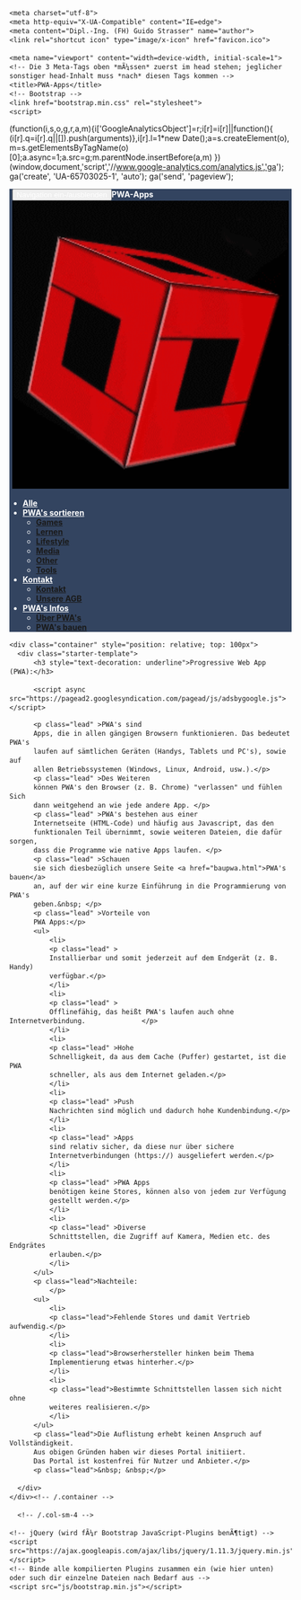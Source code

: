 ﻿<!DOCTYPE html>
<html lang="de">
  <head> 

    <meta charset="utf-8">
    <meta http-equiv="X-UA-Compatible" content="IE=edge">
    <meta content="Dipl.-Ing. (FH) Guido Strasser" name="author">
 	<link rel="shortcut icon" type="image/x-icon" href="favicon.ico"> 
 	
    <meta name="viewport" content="width=device-width, initial-scale=1">
    <!-- Die 3 Meta-Tags oben *mÃ¼ssen* zuerst im head stehen; jeglicher sonstiger head-Inhalt muss *nach* diesen Tags kommen -->
    <title>PWA-Apps</title>
    <!-- Bootstrap -->
    <link href="bootstrap.min.css" rel="stylesheet">	
    <script>
(function(i,s,o,g,r,a,m){i['GoogleAnalyticsObject']=r;i[r]=i[r]||function(){
(i[r].q=i[r].q||[]).push(arguments)},i[r].l=1*new Date();a=s.createElement(o),
m=s.getElementsByTagName(o)[0];a.async=1;a.src=g;m.parentNode.insertBefore(a,m)
})(window,document,'script','//www.google-analytics.com/analytics.js','ga');
ga('create', 'UA-65703025-1', 'auto');
ga('send', 'pageview');
  </script>
  
  <script async="" src="//pagead2.googlesyndication.com/pagead/js/adsbygoogle.js">
  /*<script> */  
  (adsbygoogle = window.adsbygoogle || []).push({
    google_ad_client: "ca-pub-8397765882296907",
    enable_page_level_ads: true
  });
  </script>
  </head>
  
  <body>
   <!-- Fixierte Navbar -->
    <nav class="navbar navbar-inverse navbar-fixed-top" style="background-color: #334460; color: #FFFFFF; font-weight: bold; top: 15px;">
      <div class="container" style="color: #FFFFFF; ">
        <div class="navbar-header" style="margin-right: 5px; margin-left: 5px; text-align: left;">
          <button type="button" class="navbar-toggle collapsed" data-toggle="collapse" data-target="#navbar" aria-expanded="false" aria-controls="navbar" style="color: #FFFFFF">
            <span class="sr-only">Navigation ein-/ausblenden</span>
            <span class="icon-bar"></span>
            <span class="icon-bar"></span>
            <span class="icon-bar"></span>
          </button>PWA-Apps&nbsp;  <img alt="Logo" height="513" src="images/Logint1.gif" width="513"></div>
        <div id="navbar" class="navbar-collapse collapse">
          <ul class="nav navbar-nav">
            <li><a href="index.html" style="color: #FFFFFF">Alle</a></li>                      
            <li class="dropdown">
              <a href="#" class="dropdown-toggle" data-toggle="dropdown" role="button" aria-haspopup="true" aria-expanded="false" style="color: #FFFFFF">PWA's sortieren<span class="caret"></span></a>
              <ul class="dropdown-menu">
                <li><a href="games.html">Games</a></li>
                <li><a href="lernen.html">Lernen</a></li>
                <li><a href="lifestyle.html">Lifestyle</a></li>
				<li><a href="media.html">Media</a></li>
				<li><a href="other.html">Other</a></li>
				<li><a href="tools.html">Tools</a></li>
                <!--<li role="separator" class="divider"></li>
                <li class="dropdown-header">Dokumentationen:</li>
                <li><a href="Doku_Glasbau/dglindex.html">Doku Glasbau</a></li>
                <li><a href="Doku_Fensterbauer/dfeindex.html">Doku Der kleine Fensterbauer</a></li>
                <li><a href="Doku_Fenstermontage/dmindex.html">Doku Fenstermontage</a></li>
				<li><a href="Doku_Bauphysik/bauindex.html">Doku Bauphysik für Fensterbauer</a></li>
-->              </ul>			
            </li>
            <li class="dropdown">
              <a href="#" class="dropdown-toggle" data-toggle="dropdown" role="button" aria-haspopup="true" aria-expanded="false" style="color: #FFFFFF">Kontakt<span class="caret"></span></a>
              <ul class="dropdown-menu">
				<li><a href="kontakt.html">Kontakt</a></li>
				<li><a href="agb.html">Unsere AGB</a></li>
			  </ul>
			</li>
			<li class="dropdown">
              <a href="#" class="dropdown-toggle" data-toggle="dropdown" role="button" aria-haspopup="true" aria-expanded="false" style="color: #FFFFFF">PWA's Infos<span class="caret"></span></a>
              <ul class="dropdown-menu">
				<li><a href="pwa.html">Über PWA's</a></li>
				<li><a href="baupwa.html">PWA's bauen</a></li>
			  </ul>
			</li>
			<!-- <li><a href="baupwa.html" style="color: #FFFFFF">PWA's bauen</a></li> -->
			<!--<li><a href="preisliste.html" style="color: #FFFFFF">Preisliste</a></li> --> 
			<!--<li><a href="ueberuns.html" style="color: #FFFFFF">Über uns</a></li>  
-->          </ul>
        </div><!--/.nav-collapse -->
      </div>
    </nav>	
    
    <div class="container" style="position: relative; top: 100px">
      <div class="starter-template">
		  <h3 style="text-decoration: underline">Progressive Web App (PWA):</h3>
		  
		  <script async src="https://pagead2.googlesyndication.com/pagead/js/adsbygoogle.js"></script>
<!-- FePwa -->
<ins class="adsbygoogle"
     style="display:block"
     data-ad-client="ca-pub-8397765882296907"
     data-ad-slot="5528952293"
     data-ad-format="auto"
     data-full-width-responsive="true"></ins>
<script>
     (adsbygoogle = window.adsbygoogle || []).push({});
</script>
		  
		  <p class="lead" >PWA's sind 
		  Apps, die in allen gängigen Browsern funktionieren. Das bedeutet PWA's 
		  laufen auf sämtlichen Geräten (Handys, Tablets und PC's), sowie auf 
		  allen Betriebssystemen (Windows, Linux, Android, usw.).</p>
		  <p class="lead" >Des Weiteren 
		  können PWA's den Browser (z. B. Chrome) "verlassen" und fühlen Sich 
		  dann weitgehend an wie jede andere App. </p>
		  <p class="lead" >PWA's bestehen aus einer 
		  Internetseite (HTML-Code) und häufig aus Javascript, das den 
		  funktionalen Teil übernimmt, sowie weiteren Dateien, die dafür sorgen, 
		  dass die Programme wie native Apps laufen. </p>
		  <p class="lead" >Schauen 
		  sie sich diesbezüglich unsere Seite <a href="baupwa.html">PWA's bauen</a> 
		  an, auf der wir eine kurze Einführung in die Programmierung von PWA's 
		  geben.&nbsp; </p>
		  <p class="lead" >Vorteile von 
		  PWA Apps:</p>
		  <ul>
			  <li>
			  <p class="lead" >
			  Installierbar und somit jederzeit auf dem Endgerät (z. B. Handy) 
			  verfügbar.</p>
			  </li>
			  <li>
			  <p class="lead" >
			  Offlinefähig, das heißt PWA's laufen auch ohne Internetverbindung. 			  </p>
			  </li>
			  <li>
			  <p class="lead" >Hohe 
			  Schnelligkeit, da aus dem Cache (Puffer) gestartet, ist die PWA 
			  schneller, als aus dem Internet geladen.</p>
			  </li>
			  <li>
			  <p class="lead" >Push 
			  Nachrichten sind möglich und dadurch hohe Kundenbindung.</p>
			  </li>
			  <li>
			  <p class="lead" >Apps 
			  sind relativ sicher, da diese nur über sichere 
			  Internetverbindungen (https://) ausgeliefert werden.</p>
			  </li>
			  <li>
			  <p class="lead" >PWA Apps 
			  benötigen keine Stores, können also von jedem zur Verfügung 
			  gestellt werden.</p>
			  </li>
			  <li>
			  <p class="lead" >Diverse 
			  Schnittstellen, die Zugriff auf Kamera, Medien etc. des Endgrätes 
			  erlauben.</p>
			  </li>
		  </ul>
		  <p class="lead">Nachteile: 
    		  </p>
		  <ul>
			  <li>
			  <p class="lead">Fehlende Stores und damit Vertrieb aufwendig.</p>
			  </li>
			  <li>
			  <p class="lead">Browserhersteller hinken beim Thema 
			  Implementierung etwas hinterher.</p>
			  </li>
			  <li>
			  <p class="lead">Bestimmte Schnittstellen lassen sich nicht ohne 
			  weiteres realisieren.</p>
			  </li>
		  </ul>
		  <p class="lead">Die Auflistung erhebt keinen Anspruch auf Vollständigkeit. 
		  Aus obigen Gründen haben wir dieses Portal initiiert. 
		  Das Portal ist kostenfrei für Nutzer und Anbieter.</p>
		  <p class="lead">&nbsp; &nbsp;</p>
      
      </div>
    </div><!-- /.container -->
	
      <!-- /.col-sm-4 -->            
		
    <!-- jQuery (wird fÃ¼r Bootstrap JavaScript-Plugins benÃ¶tigt) -->
    <script src="https://ajax.googleapis.com/ajax/libs/jquery/1.11.3/jquery.min.js"></script>
    <!-- Binde alle kompilierten Plugins zusammen ein (wie hier unten) oder such dir einzelne Dateien nach Bedarf aus -->
    <script src="js/bootstrap.min.js"></script>
	
	      
	
  </body>
</html>
